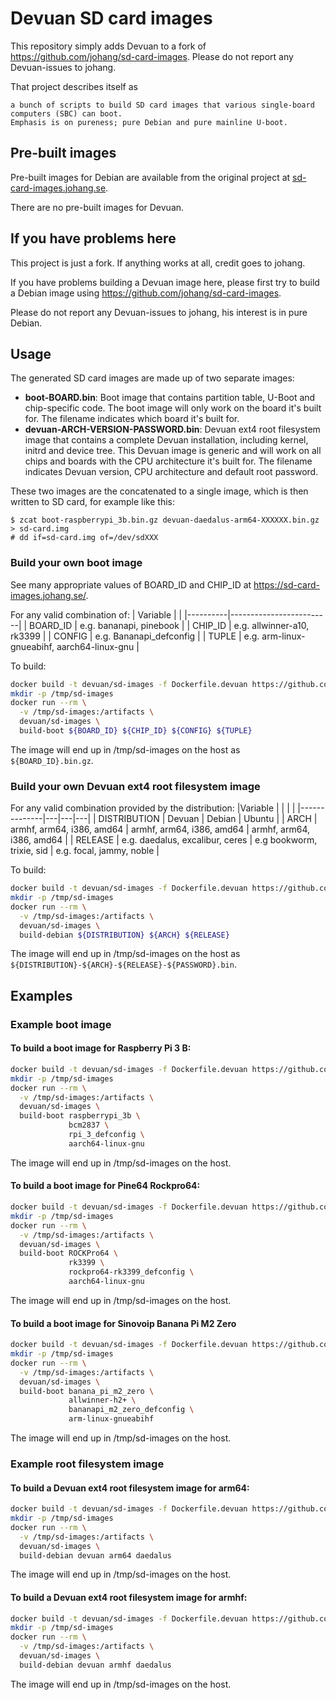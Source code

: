 # Devuan SD card images

This repository simply adds Devuan to a fork of https://github.com/johang/sd-card-images.  Please do not report any Devuan-issues to johang.

That project describes itself as
```
a bunch of scripts to build SD card images that various single-board computers (SBC) can boot.
Emphasis is on pureness; pure Debian and pure mainline U-boot.
```

## Pre-built images

Pre-built images for Debian are available from the original project at [sd-card-images.johang.se](https://sd-card-images.johang.se).

There are no pre-built images for Devuan.

## If you have problems here ##

This project is just a fork.  If anything works at all, credit goes to johang.

If you have problems building a Devuan image here, please first try to build a Debian image using https://github.com/johang/sd-card-images.

Please do not report any Devuan-issues to johang, his interest is in pure Debian.

## Usage

The generated SD card images are made up of two separate images:

- **boot-BOARD.bin**: Boot image that contains partition table, U-Boot and chip-specific code. The boot image will only work on the board it's built for. The filename indicates which board it's built for.
- **devuan-ARCH-VERSION-PASSWORD.bin**: Devuan ext4 root filesystem image that contains a complete Devuan installation, including kernel, initrd and device tree. This Devuan image is generic and will work on all chips and boards with the CPU architecture it's built for. The filename indicates Devuan version, CPU architecture and default root password.

These two images are the concatenated to a single image, which is then written to SD card, for example like this:

    $ zcat boot-raspberrypi_3b.bin.gz devuan-daedalus-arm64-XXXXXX.bin.gz > sd-card.img
    # dd if=sd-card.img of=/dev/sdXXX

### Build your own boot image

See many appropriate values of BOARD_ID and CHIP_ID at https://sd-card-images.johang.se/.

For any valid combination of:
  | Variable |  |
  |----------|-------------------------|
  | BOARD_ID | e.g. bananapi, pinebook |
  | CHIP_ID  | e.g. allwinner-a10, rk3399 |
  | CONFIG   | e.g. Bananapi_defconfig |
  | TUPLE    | e.g. arm-linux-gnueabihf, aarch64-linux-gnu |

To build:
```bash
docker build -t devuan/sd-images -f Dockerfile.devuan https://github.com/watchful-0wl/sd-card-images.git#add_devuan
mkdir -p /tmp/sd-images
docker run --rm \
  -v /tmp/sd-images:/artifacts \
  devuan/sd-images \
  build-boot ${BOARD_ID} ${CHIP_ID} ${CONFIG} ${TUPLE}
```

The image will end up in /tmp/sd-images on the host as `${BOARD_ID}.bin.gz`.

### Build your own Devuan ext4 root filesystem image

For any valid combination provided by the distribution:
  |Variable      |   |   |   |
  |--------------|---|---|---|
  | DISTRIBUTION | Devuan | Debian | Ubuntu |
  | ARCH         | armhf, arm64, i386, amd64 | armhf, arm64, i386, amd64 | armhf, arm64, i386, amd64 |
  | RELEASE      | e.g. daedalus, excalibur, ceres | e.g bookworm, trixie, sid | e.g. focal, jammy, noble |

To build:
```bash
docker build -t devuan/sd-images -f Dockerfile.devuan https://github.com/watchful-0wl/sd-card-images.git#add_devuan
mkdir -p /tmp/sd-images
docker run --rm \
  -v /tmp/sd-images:/artifacts \
  devuan/sd-images \
  build-debian ${DISTRIBUTION} ${ARCH} ${RELEASE}
```

The image will end up in /tmp/sd-images on the host as `${DISTRIBUTION}-${ARCH}-${RELEASE}-${PASSWORD}.bin`.

## Examples ##

### Example boot image ###

#### To build a boot image for Raspberry Pi 3 B:

```bash
docker build -t devuan/sd-images -f Dockerfile.devuan https://github.com/watchful-0wl/sd-card-images.git#add_devuan
mkdir -p /tmp/sd-images
docker run --rm \
  -v /tmp/sd-images:/artifacts \
  devuan/sd-images \
  build-boot raspberrypi_3b \
             bcm2837 \
             rpi_3_defconfig \
             aarch64-linux-gnu
```

The image will end up in /tmp/sd-images on the host.

#### To build a boot image for Pine64 Rockpro64:

```bash
docker build -t devuan/sd-images -f Dockerfile.devuan https://github.com/watchful-0wl/sd-card-images.git#add_devuan
mkdir -p /tmp/sd-images
docker run --rm \
  -v /tmp/sd-images:/artifacts \
  devuan/sd-images \
  build-boot ROCKPro64 \
             rk3399 \
             rockpro64-rk3399_defconfig \
             aarch64-linux-gnu
```

The image will end up in /tmp/sd-images on the host.

#### To build a boot image for Sinovoip Banana Pi M2 Zero

```bash
docker build -t devuan/sd-images -f Dockerfile.devuan https://github.com/watchful-0wl/sd-card-images.git#add_devuan
mkdir -p /tmp/sd-images
docker run --rm \
  -v /tmp/sd-images:/artifacts \
  devuan/sd-images \
  build-boot banana_pi_m2_zero \
             allwinner-h2+ \
             bananapi_m2_zero_defconfig \
             arm-linux-gnueabihf
```

The image will end up in /tmp/sd-images on the host.

### Example root filesystem image ###

#### To build a Devuan ext4 root filesystem image for arm64:

```bash
docker build -t devuan/sd-images -f Dockerfile.devuan https://github.com/watchful-0wl/sd-card-images.git#add_devuan
mkdir -p /tmp/sd-images
docker run --rm \
  -v /tmp/sd-images:/artifacts \
  devuan/sd-images \
  build-debian devuan arm64 daedalus
```

The image will end up in /tmp/sd-images on the host.

#### To build a Devuan ext4 root filesystem image for armhf:

```bash
docker build -t devuan/sd-images -f Dockerfile.devuan https://github.com/watchful-0wl/sd-card-images.git#add_devuan
mkdir -p /tmp/sd-images
docker run --rm \
  -v /tmp/sd-images:/artifacts \
  devuan/sd-images \
  build-debian devuan armhf daedalus
```

The image will end up in /tmp/sd-images on the host.
